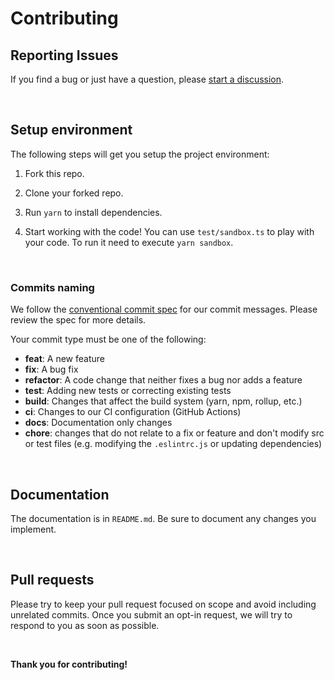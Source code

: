 # Contributing

## Reporting Issues

If you find a bug or just have a question, please [start a discussion](https://github.com/metatyper/metatyper/discussions/new).

&nbsp;

## Setup environment

The following steps will get you setup the project environment:

1. Fork this repo.

2. Clone your forked repo.

3. Run `yarn` to install dependencies.

4. Start working with the code! You can use `test/sandbox.ts` to play with your code.
   To run it need to execute `yarn sandbox`.

&nbsp;

### Commits naming

We follow the [conventional commit spec](https://www.conventionalcommits.org/en/v1.0.0/) for our commit messages. Please review the spec for more details.

Your commit type must be one of the following:

- **feat**: A new feature
- **fix**: A bug fix
- **refactor**: A code change that neither fixes a bug nor adds a feature
- **test**: Adding new tests or correcting existing tests
- **build**: Changes that affect the build system (yarn, npm, rollup, etc.)
- **ci**: Changes to our CI configuration (GitHub Actions)
- **docs**: Documentation only changes
- **chore**: changes that do not relate to a fix or feature and don't modify src or test files
  (e.g. modifying the `.eslintrc.js` or updating dependencies)

&nbsp;

## Documentation

The documentation is in `README.md`.
Be sure to document any changes you implement.

&nbsp;

## Pull requests

Please try to keep your pull request focused on scope and avoid including unrelated commits.
Once you submit an opt-in request, we will try to respond to you as soon as possible.

&nbsp;

**Thank you for contributing!**
